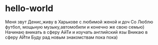 # hello-world

Меня звут Денис,живу в Харькове с любимой женой и  доч Со 
Люблю футбол, мощьную музыку,автомобили и конечно же свою семью)
Начинаю вникать в сферу АйТи и изучать английский язы 
Вникаю в сферу АЙти
Буду рад новым знакомствам 
пока пока)

